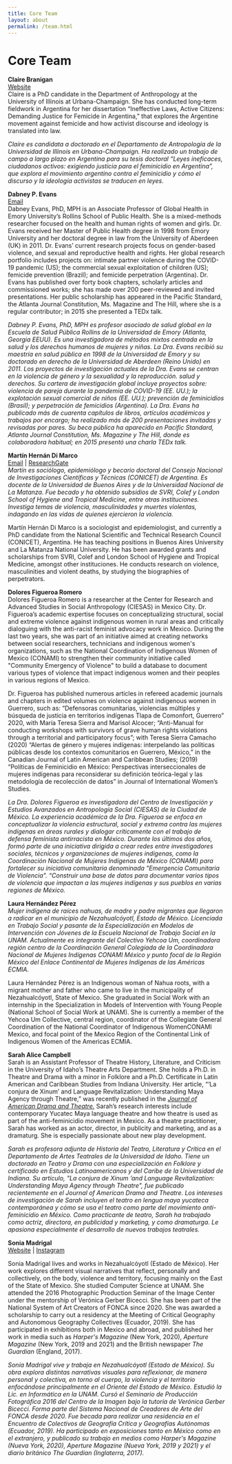 ```yaml
---
title: Core Team
layout: about
permalink: /team.html
---
```


# Core Team 

**Claire Branigan**   
[Website](https://anthro.illinois.edu/directory/profile/braniga2)  
Claire is a PhD candidate in the Department of Anthropology at the University of Illinois at Urbana-Champaign. She has conducted long-term fieldwork in Argentina for her dissertation “Ineffective Laws, Active Citizens: Demanding Justice for Femicide in Argentina,” that explores the Argentine movement against femicide and how activist discourse and ideology is translated into law. 

*Claire es candidata a doctorado en el Departamento de Antropología de la Universidad de Illinois en Urbana-Champaign. Ha realizado un trabajo de campo a largo plazo en Argentina para su tesis doctoral “Leyes ineficaces, ciudadanos activos: exigiendo justicia para el feminicidio en Argentina”, que explora el movimiento argentino contra el feminicidio y cómo el discurso y la ideología activistas se traducen en leyes.*

**Dabney P. Evans**  
[Email](mailto:dabney.evans@emory.edu)  
Dabney Evans, PhD, MPH is an Associate Professor of Global Health in Emory University’s Rollins School of Public Health. She is a mixed-methods researcher focused on the health and human rights of women and girls. Dr. Evans received her Master of Public Health degree in 1998 from Emory University and her doctoral degree in law from the University of Aberdeen (UK) in 2011.  Dr. Evans’ current research projects focus on gender-based violence, and sexual and reproductive health and rights.  Her global research portfolio includes projects on: intimate partner violence during the COVID-19 pandemic (US); the commercial sexual exploitation of children (US); femicide prevention (Brazil);  and femicide perpetration (Argentina). Dr. Evans has published over forty book chapters, scholarly articles and commissioned works; she has made over 200 peer-reviewed and invited presentations.  Her public scholarship has appeared in the Pacific Standard, the Atlanta Journal Constitution, Ms. Magazine and The Hill, where she is a regular contributor; in 2015 she presented a TEDx talk.  

*Dabney P. Evans, PhD, MPH es profesor asociado de salud global en la Escuela de Salud Pública Rollins de la Universidad de Emory (Atlanta, Georgia  EEUU). Es una investigadora de métodos mixtos centrada en la salud y los derechos humanos de mujeres y niñas. La Dra. Evans recibió su maestría en salud pública en 1998 de la Universidad de Emory y su doctorado en derecho de la Universidad de Aberdeen (Reino Unido) en 2011. Los proyectos de investigación actuales de la Dra. Evans se centran en la violencia de género y la sexualidad y la reproducción. salud y derechos. Su cartera de investigación global incluye proyectos sobre: ​​violencia de pareja durante la pandemia de COVID-19 (EE. UU.); la explotación sexual comercial de niños (EE. UU.); prevención de feminicidios (Brasil); y perpetración de femicidios (Argentina). La Dra. Evans ha publicado más de cuarenta capítulos de libros, artículos académicos y trabajos por encargo; ha realizado más de 200 presentaciones invitadas y revisadas por pares. Su beca pública ha aparecido en Pacific Standard,  Atlanta Journal Constitution, Ms. Magazine y The Hill, donde es colaboradora habitual; en 2015 presentó una charla TEDx talk.*

**Martín Hernán Di Marco**  
[Email](mailto:mardimarco@sociales.uba.ar) | [ResearchGate](https://www.researchgate.net/profile/Martin-Di-Marco)  
*Martín es sociólogo, epidemiólogo y becario doctoral del Consejo Nacional de Investigaciones Científicas y Técnicas (CONICET) de Argentina. Es docente de la Universidad de Buenos Aires y de la Universidad Nacional de La Matanza. Fue becado y ha obtenido subsidios de SVRI, Colef y London School of Hygiene and Tropical Medicine, entre otras instituciones. Investiga temas de violencia, masculinidades y muertes violentas, indagando en las vidas de quienes ejercieron la violencia.*  

Martín Hernán Di Marco is a sociologist and epidemiologist, and currently a PhD candidate from the National Scientific and Technical Research Council (CONICET), Argentina. He has teaching positions in Buenos Aires University and La Matanza National University. He has been awarded grants and scholarships from SVRI, Colef and London School of Hygiene and Tropical Medicine, amongst other instituciones. He conducts research on violence, masculinities and violent deaths, by studying the biographies of perpetrators.  

**Dolores Figueroa Romero**   
Dolores Figueroa Romero is a researcher at the Center for Research and Advanced Studies in  Social Anthropology (CIESAS) in Mexico City. Dr. Figueroa’s academic expertise focuses  on conceptualizing structural, social and extreme violence against indigenous women in  rural areas and critically dialoguing with the anti-racist feminist advocacy work in Mexico.  During the last two years, she was part of an initiative aimed at creating networks between  social researchers, technicians and indigenous women's organizations, such as the National  Coordination of Indigenous Women of Mexico (CONAMI) to strengthen their community  initiative called "Community Emergency of Violence" to build a database to document  various types of violence that impact indigenous women and their peoples in various  regions of Mexico.   

Dr. Figueroa has published numerous articles in refereed academic journals and chapters in  edited volumes on violence against indigenous women in Guerrero, such as: “Defensoras  comunitarias, violencias múltiples y búsqueda de justicia en territorios indígenas Tlapa de  Comonfort, Guerrero” 2020, with María Teresa Sierra and Marisol Alcocer; “Anti-Manual  for conducting workshops with survivors of grave human rights violations through a  territorial and participatory focus”; with Teresa Sierra Camacho (2020) “Alertas de género  y mujeres indígenas: interpelando las políticas públicas desde los contextos comunitarios en  Guerrero, México,” in the Canadian Journal of Latin American and Caribbean Studies;  (2019) “Políticas de Feminicidio en México: Perspectivas interseccionales de mujeres  indígenas para reconsiderar su definición teórica-legal y las metodología de recolección de  datos” in Journal of International Women’s Studies.  

*La Dra. Dolores Figueroa es investigadora del Centro de Investigación y Estudios Avanzados en Antropología Social (CIESAS) de la Ciudad de México. La experiencia académica de la Dra. Figueroa se enfoca en conceptualizar la violencia estructural, social y extrema contra las mujeres indígenas en áreas rurales y dialogar críticamente con el trabajo de defensa feminista antirracista en México. Durante los últimos dos años, formó parte de una iniciativa dirigida a crear redes entre investigadores sociales, técnicos y organizaciones de mujeres indígenas, como la Coordinación Nacional de Mujeres Indígenas de México (CONAMI) para fortalecer su iniciativa comunitaria denominada "Emergencia Comunitaria de Violencia". “Construir una base de datos para documentar varios tipos de violencia que impactan a las mujeres indígenas y sus pueblos en varias regiones de México.*

**Laura Hernández Pérez**  
*Mujer indígena de raíces nahuas, de madre y padre migrantes que llegaron a radicar en el municipio de Nezahualcóyotl, Estado de México. Licenciada en Trabajo Social y pasante de la Especialización en Modelos de Intervención con Jóvenes de la Escuela Nacional de Trabajo Social en la UNAM. Actualmente es integrante del Colectivo Yehcoa Um, coordinadora región centro de la Coordinación General Colegiada de la Coordinadora Nacional de Mujeres Indígenas CONAMI México y punto focal de la Región México del Enlace Continental de Mujeres Indígenas de las Américas ECMIA.*    

Laura Hernández Pérez is an Indigenous woman of Nahua roots, with a migrant mother and father who came to live in the municipality of Nezahualcóyotl, State of Mexico. She graduated in Social Work with an internship in the Specialization in Models of Intervention with Young People (National School of Social Work at UNAM). She is currently a member of the Yehcoa Um Collective, central region, coordinator of the Collegiate General Coordination of the National Coordinator of Indigenous WomenCONAMI Mexico, and focal point of the Mexico Region of the Continental Link of Indigenous Women of the Americas ECMIA.  

**Sarah Alice Campbell**  
Sarah is an Assistant Professor of Theatre History, Literature, and Criticism in the University of Idaho’s Theatre Arts Department. She holds a Ph.D. in Theatre and Drama with a minor in Folklore and a Ph.D. Certificate in Latin American and Caribbean Studies from Indiana University. Her article, “‘La conjura de Xinum’ and Language Revitalization: Understanding Maya Agency through Theatre,” was recently published in the [*Journal of American Drama and Theatre.*](https://jadtjournal.org/2020/05/23/la-conjura-de-xinum-and-language-revitalization-understanding-maya-agency-through-theatre/) Sarah’s research interests include contemporary Yucatec Maya language theatre and how theatre is used as part of the anti-feminicidio movement in Mexico. As a theatre practitioner, Sarah has worked as an actor, director, in publicity and marketing, and as a dramaturg. She is especially passionate about new play development. 

*Sarah es profesora adjunta de Historia del Teatro, Literatura y Crítica en el Departamento de Artes Teatrales de la Universidad de Idaho. Tiene un doctorado en Teatro y Drama con una especialización en Folklore y certificado en Estudios Latinoamericanos y del Caribe de la Universidad de Indiana. Su artículo, "La conjura de Xinum ’and Language Revitalization: Understanding Maya Agency through Theatre", fue publicado recientemente en el Journal of American Drama and Theatre. Los intereses de investigación de Sarah incluyen el teatro en lengua maya yucateca contemporánea y cómo se usa el teatro como parte del movimiento anti-feminicidio en México. Como practicante de teatro, Sarah ha trabajado como actriz, directora, en publicidad y marketing, y como dramaturga. Le apasiona especialmente el desarrollo de nuevos trabajos teatrales.*

**Sonia Madrigal**  
[Website](soniamadrigal.com) | [Instagram](www.instagram.com/sonicarol)   
  
Sonia Madrigal lives and works in Nezahualcóyotl (Estado de México). Her work explores different visual narratives that reflect, personally and collectively, on the body, violence and territory, focusing mainly on the East of the State of Mexico. She studied Computer Science at UNAM. She attended the 2016 Photographic Production Seminar of the Image Center under the mentorship of Verónica Gerber Bicecci. She has been part of the National System of Art Creators of FONCA since 2020. She was awarded a scholarship to carry out a residency at the Meeting of Critical Geography and Autonomous Geography Collectives (Ecuador, 2019). She has participated in exhibitions both in Mexico and abroad, and published her work in media such as *Harper's Magazine* (New York, 2020), *Aperture Magazine* (New York, 2019 and 2021) and the British newspaper *The Guardian* (England, 2017).

*Sonia Madrigal vive y trabaja en Nezahualcóyotl (Estado de México). Su obra explora distintas narrativas visuales para reflexionar, de manera personal y colectiva, en torno al cuerpo, la violencia y el territorio enfocándose principalmente en el Oriente del Estado de México. Estudió la Lic. en Informática en la UNAM. Cursó el Seminario de Producción Fotográfica 2016 del Centro de la Imagen bajo la tutoría de Verónica Gerber Bicecci. Forma parte del Sistema Nacional de Creadores de Arte del FONCA desde 2020. Fue becada para realizar una residencia en el Encuentro de Colectivos de Geografía Crítica y Geografías Autónomas (Ecuador, 2019). Ha participado en exposiciones tanto en México como en el extranjero, y publicado su trabajo en medios como Harper's Magazine (Nueva York, 2020), Aperture Magazine (Nueva York, 2019 y 2021) y el diario británico The Guardian (Inglaterra, 2017).*  


